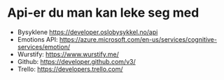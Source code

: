 # Api-er du man kan leke seg med

- Bysyklene https://developer.oslobysykkel.no/api
- Emotions API: https://azure.microsoft.com/en-us/services/cognitive-services/emotion/
- Wurstify: https://www.wurstify.me/
- Github: https://developer.github.com/v3/
- Trello: https://developers.trello.com/
